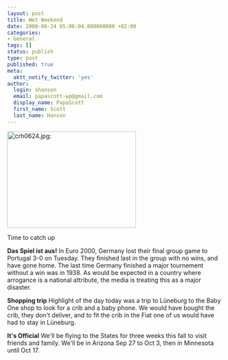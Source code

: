 ```yaml
---
layout: post
title: Wet Weekend
date: 2000-06-24 05:06:04.000000000 +02:00
categories:
- General
tags: []
status: publish
type: post
published: true
meta:
  aktt_notify_twitter: 'yes'
author:
  login: shanson
  email: papascott-wp@gmail.com
  display_name: PapaScott
  first_name: Scott
  last_name: Hanson
---
```

<p><img src="https://www.papascott.de/wordpress/wp-content/uploads/2000/06/crh0624001.jpg" height="225" width="300" border="0" alt="crh0624.jpg: " /></p>
<p>Time to catch up</p>
<p><b>Das Spiel ist aus!</b> In Euro 2000, Germany lost their final group game to Portugal 3-0 on Tuesday. They finished last in the group with no wins, and have gone home. The last time Germany finished a major tournement without a win was in 1938. As would be expected in a country where arrogance is a national attribute, the media is treating this as a major disaster. </p>
<p><b>Shopping trip</b> Highlight of the day today was a trip to Lüneburg to the Baby One shop to look for a crib and a baby phone. We would have bought the crib, they don't deliver, and to fit the crib in the Fiat one of us would have had to stay in Lüneburg.</p>
<p><b>It's Official</b> We'll be flying to the States for three weeks this fall to visit friends and family. We'll be in Arizona Sep 27 to Oct 3, then in Minnesota until Oct 17.</p>
